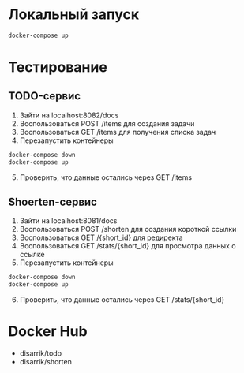 # Локальный запуск

```bash
docker-compose up
```

# Тестирование
## TODO-сервис
1. Зайти на localhost:8082/docs
2. Воспользоваться POST /items для создания задачи
3. Воспользоваться GET /items для получения списка задач
4. Перезапустить контейнеры
```bash
docker-compose down
docker-compose up
```
5. Проверить, что данные остались через GET /items 

## Shoerten-сервис
1. Зайти на localhost:8081/docs
2. Воспользоваться POST /shorten для создания короткой ссылки
3. Воспользоваться GET /{short_id} для редиректа
4. Воспользоваться GET /stats/{short_id} для просмотра данных о ссылке
5. Перезапустить контейнеры
```bash
docker-compose down
docker-compose up
```
6. Проверить, что данные остались через GET /stats/{short_id}

# Docker Hub
- disarrik/todo
- disarrik/shorten
